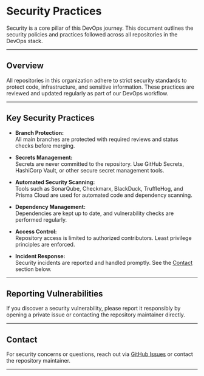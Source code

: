 # Security Practices

Security is a core pillar of this DevOps journey. This document outlines the security policies and practices followed across all repositories in the DevOps stack.

---

## Overview

All repositories in this organization adhere to strict security standards to protect code, infrastructure, and sensitive information. These practices are reviewed and updated regularly as part of our DevOps workflow.

---

## Key Security Practices

- **Branch Protection:**  
  All main branches are protected with required reviews and status checks before merging.

- **Secrets Management:**  
  Secrets are never committed to the repository. Use GitHub Secrets, HashiCorp Vault, or other secure secret management tools.

- **Automated Security Scanning:**  
  Tools such as SonarQube, Checkmarx, BlackDuck, TruffleHog, and Prisma Cloud are used for automated code and dependency scanning.

- **Dependency Management:**  
  Dependencies are kept up to date, and vulnerability checks are performed regularly.

- **Access Control:**  
  Repository access is limited to authorized contributors. Least privilege principles are enforced.

- **Incident Response:**  
  Security incidents are reported and handled promptly. See the [Contact](#contact) section below.

---

## Reporting Vulnerabilities

If you discover a security vulnerability, please report it responsibly by opening a private issue or contacting the repository maintainer directly.

---

## Contact

For security concerns or questions, reach out via [GitHub Issues](https://github.com/ITByteEnthusiast/devops-guide/issues) or contact the repository maintainer.

---